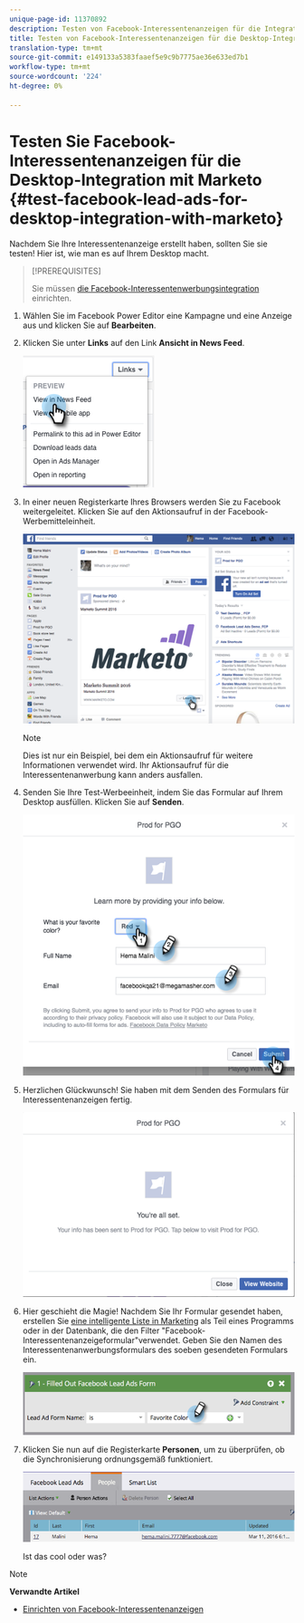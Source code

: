```yaml
---
unique-page-id: 11370892
description: Testen von Facebook-Interessentenanzeigen für die Integration von Desktop mit Marketing - Marketing - Dokumentation
title: Testen von Facebook-Interessentenanzeigen für die Desktop-Integration mit Marketing
translation-type: tm+mt
source-git-commit: e149133a5383faaef5e9c9b7775ae36e633ed7b1
workflow-type: tm+mt
source-wordcount: '224'
ht-degree: 0%

---
```



# Testen Sie Facebook-Interessentenanzeigen für die Desktop-Integration mit Marketo {#test-facebook-lead-ads-for-desktop-integration-with-marketo}

Nachdem Sie Ihre Interessentenanzeige erstellt haben, sollten Sie sie testen! Hier ist, wie man es auf Ihrem Desktop macht.

>[!PREREQUISITES]
>
>Sie müssen [die Facebook-Interessentenwerbungsintegration](set-up-facebook-lead-ads.md) einrichten.

1. Wählen Sie im Facebook Power Editor eine Kampagne und eine Anzeige aus und klicken Sie auf **Bearbeiten**.
1. Klicken Sie unter **Links** auf den Link **Ansicht in News Feed**.

   ![](assets/image2016-5-13-14-3a35-3a36.png)

1. In einer neuen Registerkarte Ihres Browsers werden Sie zu Facebook weitergeleitet. Klicken Sie auf den Aktionsaufruf in der Facebook-Werbemitteleinheit.

   ![](assets/image2016-5-13-14-3a42-3a45.png)

   >[!NOTE]
   >
   >Dies ist nur ein Beispiel, bei dem ein Aktionsaufruf für weitere Informationen verwendet wird. Ihr Aktionsaufruf für die Interessentenanwerbung kann anders ausfallen.

1. Senden Sie Ihre Test-Werbeeinheit, indem Sie das Formular auf Ihrem Desktop ausfüllen. Klicken Sie auf **Senden**.

   ![](assets/image2016-5-13-14-3a47-3a43.png)

1. Herzlichen Glückwunsch! Sie haben mit dem Senden des Formulars für Interessentenanzeigen fertig.

   ![](assets/image2016-5-13-14-3a52-3a57.png)

1. Hier geschieht die Magie! Nachdem Sie Ihr Formular gesendet haben, erstellen Sie [eine intelligente Liste in Marketing](../../../product-docs/core-marketo-concepts/smart-lists-and-static-lists/creating-a-smart-list/create-a-smart-list.md) als Teil eines Programms oder in der Datenbank, die den Filter &quot;Facebook-Interessentenanzeigeformular&quot;verwendet. Geben Sie den Namen des Interessentenanwerbungsformulars des soeben gesendeten Formulars ein.

   ![](assets/image2016-3-11-8-3a59-3a34-1.png)

1. Klicken Sie nun auf die Registerkarte **Personen**, um zu überprüfen, ob die Synchronisierung ordnungsgemäß funktioniert.

   ![](assets/people.png)

   Ist das cool oder was?

>[!NOTE]
>
>**Verwandte Artikel**
>
>* [Einrichten von Facebook-Interessentenanzeigen](set-up-facebook-lead-ads.md)

>



